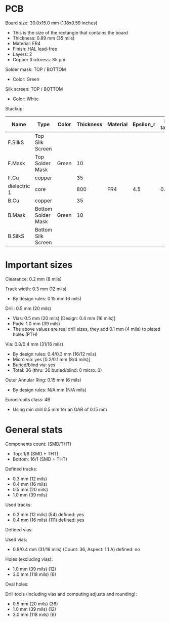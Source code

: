 # PCB

Board size: 30.0x15.0 mm (1.18x0.59 inches)

- This is the size of the rectangle that contains the board
- Thickness: 0.89 mm (35 mils)
- Material: FR4
- Finish: HAL lead-free
- Layers: 2
- Copper thickness: 35 µm

Solder mask: TOP / BOTTOM

- Color: Green

Silk screen: TOP / BOTTOM

- Color: White


Stackup:

| Name                 | Type                 | Color            | Thickness | Material        | Epsilon_r | Loss tangent |
|----------------------|----------------------|------------------|-----------|-----------------|-----------|--------------|
| F.SilkS              | Top Silk Screen      |                  |           |                 |           |              |
| F.Mask               | Top Solder Mask      | Green            |        10 |                 |           |              |
| F.Cu                 | copper               |                  |        35 |                 |           |              |
| dielectric 1         | core                 |                  |       800 | FR4             |       4.5 |        0.020 |
| B.Cu                 | copper               |                  |        35 |                 |           |              |
| B.Mask               | Bottom Solder Mask   | Green            |        10 |                 |           |              |
| B.SilkS              | Bottom Silk Screen   |                  |           |                 |           |              |

# Important sizes

Clearance: 0.2 mm (8 mils)

Track width: 0.3 mm (12 mils)

- By design rules: 0.15 mm (6 mils)

Drill: 0.5 mm (20 mils)

- Vias: 0.5 mm (20 mils) [Design: 0.4 mm (16 mils)]
- Pads: 1.0 mm (39 mils)
- The above values are real drill sizes, they add 0.1 mm (4 mils) to plated holes (PTH)

Via: 0.8/0.4 mm (31/16 mils)

- By design rules: 0.4/0.3 mm (16/12 mils)
- Micro via: yes [0.2/0.1 mm (8/4 mils)]
- Buried/blind via: yes
- Total: 36 (thru: 36 buried/blind: 0 micro: 0)

Outer Annular Ring: 0.15 mm (6 mils)

- By design rules: N/A mm (N/A mils)

Eurocircuits class: 4B
- Using min drill 0.5 mm for an OAR of 0.15 mm


# General stats

Components count: (SMD/THT)

- Top: 1/6 (SMD + THT)
- Bottom: 16/1 (SMD + THT)

Defined tracks:

- 0.3 mm (12 mils)
- 0.4 mm (16 mils)
- 0.5 mm (20 mils)
- 1.0 mm (39 mils)

Used tracks:

- 0.3 mm (12 mils) (54) defined: yes
- 0.4 mm (16 mils) (111) defined: yes

Defined vias:


Used vias:

- 0.8/0.4 mm (31/16 mils) (Count: 36, Aspect: 1.1 A) defined: no

Holes (excluding vias):

- 1.0 mm (39 mils) (12)
- 3.0 mm (118 mils) (6)

Oval holes:


Drill tools (including vias and computing adjusts and rounding):

- 0.5 mm (20 mils) (36)
- 1.0 mm (39 mils) (12)
- 3.0 mm (118 mils) (6)




